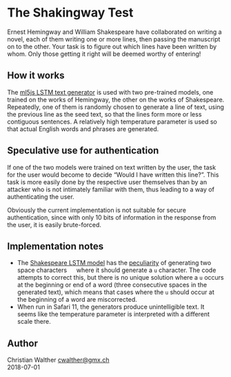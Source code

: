 # The Shakingway Test

Ernest Hemingway and William Shakespeare have collaborated on writing a novel, each of them writing one or more lines, then passing the manuscript on to the other. Your task is to figure out which lines have been written by whom. Only those getting it right will be deemed worthy of entering!

## How it works

The [ml5js LSTM text generator](https://ml5js.org/docs/LSTMGenerator) is used with two pre-trained models, one trained on the works of Hemingway, the other on the works of Shakespeare. Repeatedly, one of them is randomly chosen to generate a line of text, using the previous line as the seed text, so that the lines form more or less contiguous sentences. A relatively high temperature parameter is used so that actual English words and phrases are generated.

## Speculative use for authentication

If one of the two models were trained on text written by the user, the task for the user would become to decide “Would I have written this line?”. This task is more easily done by the respective user themselves than by an attacker who is not intimately familiar with them, thus leading to a way of authenticating the user.

Obviously the current implementation is not suitable for secure authentication, since with only 10 bits of information in the response from the user, it is easily brute-forced.

## Implementation notes

* The [Shakespeare LSTM model](https://github.com/ml5js/ml5-data-and-training/tree/98de6599693e870afb0d53198b2585e3da5aed0b/models/lstm/shakespeare) has the [peculiarity](https://github.com/ml5js/ml5-data-and-training/issues/28) of generating two space characters `  ` where it should generate a `u` character. The code attempts to correct this, but there is no unique solution where a `u` occurs at the beginning or end of a word (three consecutive spaces in the generated text), which means that cases where the `u` should occur at the beginning of a word are miscorrected.
* When run in Safari 11, the generators produce unintelligible text. It seems like the temperature parameter is interpreted with a different scale there.

## Author

Christian Walther <cwalther@gmx.ch>  
2018-07-01